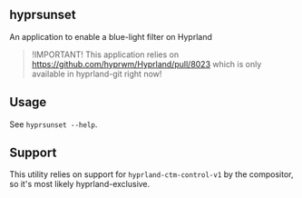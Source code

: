 ## hyprsunset
An application to enable a blue-light filter on Hyprland

> !IMPORTANT!
> This application relies on https://github.com/hyprwm/Hyprland/pull/8023
> which is only available in hyprland-git right now!

## Usage

See `hyprsunset --help`.

## Support

This utility relies on support for `hyprland-ctm-control-v1` by the compositor, so
it's most likely hyprland-exclusive.

